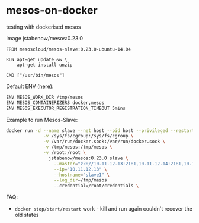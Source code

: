 # mesos-on-docker
testing with dockerised mesos 

Image jstabenow/mesos:0.23.0
```docker
FROM mesoscloud/mesos-slave:0.23.0-ubuntu-14.04

RUN apt-get update && \
    apt-get install unzip

CMD ["/usr/bin/mesos"]
````

Default ENV ([here](https://hub.docker.com/r/mesoscloud/mesos-slave/~/dockerfile/)):
```sh
ENV MESOS_WORK_DIR /tmp/mesos
ENV MESOS_CONTAINERIZERS docker,mesos
ENV MESOS_EXECUTOR_REGISTRATION_TIMEOUT 5mins
```

Example to run Mesos-Slave:
```sh
docker run -d --name slave --net host --pid host --privileged --restart always \
              -v /sys/fs/cgroup:/sys/fs/cgroup \
              -v /var/run/docker.sock:/var/run/docker.sock \
              -v /tmp/mesos:/tmp/mesos \
              -v /root:/root \
                jstabenow/mesos:0.23.0 slave \
                  --master="zk://10.11.12.13:2181,10.11.12.14:2181,10.11.12.15:2181/mesos" \
                  --ip="10.11.12.13" \
                  --hostname="slave1" \
                  --log_dir=/tmp/mesos
                  --credential=/root/credentials \
```

FAQ:
- ``docker stop/start/restart`` work - kill and run again couldn't recover the old states
